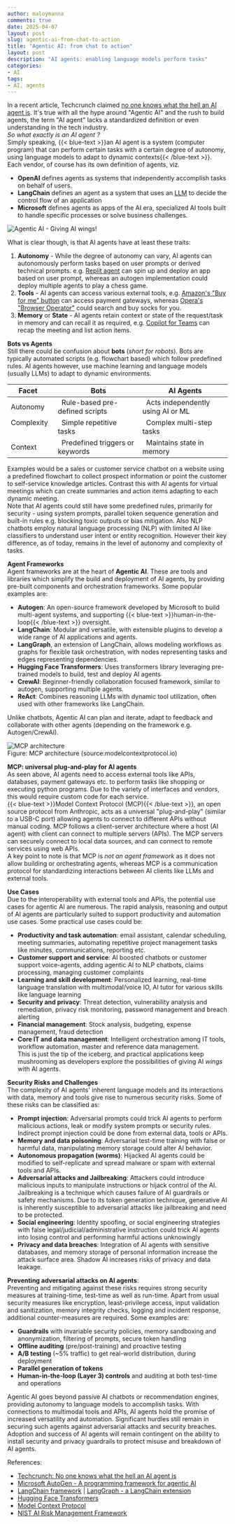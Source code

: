 ```yaml
---
author: maloymanna
comments: true
date: 2025-04-07
layout: post
slug: agentic-ai-from-chat-to-action
title: "Agentic AI: from chat to action"
layout: post
description: "AI agents: enabling language models perform tasks"
categories:
- AI
tags:
- AI, agents
---
```


In a recent article, Techcrunch claimed [no one knows what the hell an AI agent is](https://techcrunch.com/2025/03/14/no-one-knows-what-the-hell-an-ai-agent-is/). It's true with all the hype around "Agentic AI" and the rush to build agents, the term "AI agent" lacks a standardized definition or even understanding in the tech industry.  
*So what exactly is an AI agent ?*  
Simply speaking,  {{< blue-text >}}an AI agent is a system (computer program) that can perform certain tasks with a certain degree of autonomy, using language models to adapt to dynamic contexts{{< /blue-text >}}. Each vendor, of course has its own definition of agents, viz.
- **OpenAI** defines agents as systems that independently accomplish tasks on behalf of users.
- **LangChain** defines an agent as a system that uses an [LLM](https://maloymanna.fr.eu.org/2025/01/19/ai-is-all-you-need/) to decide the control flow of an application
- **Microsoft** defines agents as apps of the AI era, specialized AI tools built to handle specific processes or solve business challenges.  

![Agentic AI - Giving AI wings!](/images/ai-agent-wings2.png)  

What is clear though, is that AI agents have at least these traits:
1. **Autonomy** - While the degree of autonomy can vary, AI agents can autonomously perform tasks based on user prompts or derived technical prompts. e.g. [Replit agent](https://docs.replit.com/replitai/agent) can spin up and deploy an app based on user prompt, whereas an autogen implementation could deploy multiple agents to play a chess game.
2. **Tools** - AI agents can access various external tools, e.g. [Amazon's "Buy for me" button](https://www.aboutamazon.com/news/retail/amazon-shopping-app-buy-for-me-brands) can access payment gateways, whereas [Opera's "Browser Operator"](https://blogs.opera.com/news/2025/03/opera-browser-operator-ai-agentics/) could search and buy socks for you.
3. **Memory** or **State** - AI agents retain context or state of the request/task in memory and can recall it as required, e.g. [Copilot for Teams](https://support.microsoft.com/en-us/office/use-copilot-in-microsoft-teams-chat-and-channels-cccccca2-9dc8-49a9-ab76-b1a8ee21486c) can recap the meeting and list action items.  

**Bots vs Agents**  
Still there could be confusion about **bots** (*short for robots*). Bots are typically automated scripts (e.g. flowchart based) which follow predefined rules. AI agents however, use machine learning and language models (usually LLMs) to adapt to dynamic environments.  

| Facet      &nbsp;&nbsp;| &nbsp;&nbsp;Bots                            | &nbsp;&nbsp;AI Agents                                     |
|------------------------|---------------------------------------------|-----------------------------------------------------------|
| Autonomy   &nbsp;&nbsp;| &nbsp;&nbsp;Rule-based pre-defined scripts  &nbsp;&nbsp;| &nbsp;&nbsp;Acts independently using AI or ML |
| Complexity &nbsp;&nbsp;| &nbsp;&nbsp;Simple repetitive tasks         &nbsp;&nbsp;| &nbsp;&nbsp;Complex multi-step tasks          |
| Context    &nbsp;&nbsp;| &nbsp;&nbsp;Predefined triggers or keywords &nbsp;&nbsp;| &nbsp;&nbsp;Maintains state in memory         |

Examples would be a sales or customer service chatbot on a website using a predefined flowchart to collect prospect information or point the customer to self-service knowledge articles. Contrast this with AI agents for virtual meetings which can create summaries and action items adapting to each dynamic meeting.  
Note that AI agents could still have some predefined rules, primarily for security - using system prompts, parallel token sequence generation and built-in rules e.g. blocking toxic outputs or bias mitigation. Also NLP chatbots employ natural language processing (NLP) with limited AI like classifiers to understand user intent or entity recognition. However their key difference, as of today, remains in the level of autonomy and complexity of tasks.

**Agent Frameworks**  
Agent frameworks are at the heart of **Agentic AI**. These are tools and libraries which simplify the build and deployment of AI agents, by providing pre-built components and orchestration frameworks. Some popular examples are:
- **Autogen**: An open-source framework developed by Microsoft to build multi-agent systems, and supporting {{< blue-text >}}human-in-the-loop{{< /blue-text >}} oversight.
- **LangChain**: Modular and versatile, with extensible plugins to develop a wide range of AI applications and agents. 
- **LangGraph**, an extension of LangChain, allows modeling workflows as graphs for flexible task orchestration, with nodes representing tasks and edges representing dependencies.
- **Hugging Face Transformers**: Uses transformers library leveraging pre-trained models to build, test and deploy AI agents
- **CrewAI**: Beginner-friendly collaboration focused framework, similar to autogen, supporting multiple agents.
- **ReAct**: Combines reasoning LLMs with dynamic tool utilization, often used with other frameworks like LangChain.  

Unlike chatbots, Agentic AI can plan and iterate, adapt to feedback and collaborate with other agents (depending on the framework e.g. Autogen/CrewAI).

![MCP architecture](/images/mcp.png)  
Figure: MCP architecture (source:modelcontextprotocol.io)

**MCP: universal plug-and-play for AI agents**  
As seen above, AI agents need to access external tools like APIs, databases, payment gateways etc. to perform tasks like shopping or executing python programs. Due to the variety of interfaces and vendors, this would require custom code for each service.  
{{< blue-text >}}Model Context Protocol (MCP){{< /blue-text >}}, an open source protocol from Anthropic, acts as a universal "plug-and-play" (similar to a USB-C port) allowing agents to connect to different APIs without manual coding.
MCP follows a client-server architecture where a host (AI agent) with client can connect to multiple servers (APIs). The MCP servers can securely connect to local data sources, and can connect to remote services using web APIs.  
A key point to note is that MCP is _not an agent framework_ as it does not allow building or orchestrating agents, whereas MCP is a communication protocol for standardizing interactions between AI clients like LLMs and external tools.


**Use Cases**  
Due to the interoperability with external tools and APIs, the potential use cases for agentic AI are numerous. The rapid analysis, reasoning and output of AI agents are particularly suited to support productivity and automation use cases. Some practical use cases could be:
- **Productivity and task automation**: email assistant, calendar scheduling, meeting summaries, automating repetitive project management tasks like minutes, communications, reporting etc.  
- **Customer support and service**: AI boosted chatbots or customer support voice-agents, adding agentic AI to NLP chatbots, claims processing, managing customer complaints
- **Learning and skill development**: Personalized learning, real-time language translation with multimodal/voice IO, AI tutor for various skills like language learning 
- **Security and privacy**: Threat detection, vulnerability analysis and remediation, privacy risk monitoring, password management and breach alerting
- **Financial management**: Stock analysis, budgeting, expense management, fraud detection
- **Core IT and data management**: Intelligent orchestration among IT tools, workflow automation, master and reference data management.  
This is just the tip of the iceberg, and practical applications keep mushrooming as developers explore the possibilities of giving AI *wings* with AI agents.

**Security Risks and Challenges**  
The complexity of AI agents' inherent language models and its interactions with data, memory and tools give rise to numerous security risks. Some of these risks can be classified as:
- **Prompt injection**: Adversarial prompts could trick AI agents to perform malicious actions, leak or modify system prompts or security rules. Indirect prompt injection could be done from external data, tools or APIs.
- **Memory and data poisoning**: Adversarial test-time training with false or harmful data, manipulating memory storage could alter AI behavior.
- **Autonomous propagation (worms)**: Hijacked AI agents could be modified to self-replicate and spread malware or spam with external tools and APIs.
- **Adversarial attacks and Jailbreaking**: Attackers could introduce malicious inputs to manipulate instructions or hijack control of the AI. Jailbreaking is a technique which causes failure of AI guardrails or safety mechanisms. Due to its token generation technique, generative AI is inherently susceptible to adversarial attacks like jailbreaking and need to be protected.
- **Social engineering**: Identity spoofing, or social engineering strategies with false legal/judicial/administrative instruction could trick AI agents into losing control and performing harmful actions unknowingly
- **Privacy and data breaches**: Integration of AI agents with sensitive databases, and memory storage of personal information increase the attack surface area. Shadow AI increases risks of privacy and data leakage.  

**Preventing adversarial attacks on AI agents**:  
Preventing and mitigating against these risks requires strong security measures at training-time, test-time as well as run-time. Apart from usual security measures like encryption, least-privilege access, input validation and sanitization, memory integrity checks, logging and incident response, additional counter-measures are required.
Some examples are:
- **Guardrails** with invariable security policies, memory sandboxing and anonymization, filtering of prompts, secure token handling
- **Offline auditing** (pre/post-training) and proactive testing
- **A/B testing** (~5% traffic) to get real-world distribution, during deployment
- **Parallel generation of tokens** 
- **Human-in-the-loop (Layer 3) controls** and auditing at both test-time and operations

Agentic AI goes beyond passive AI chatbots or recommendation engines, providing autonomy to language models to accomplish tasks. With connections to multimodal tools and APIs, AI agents hold the promise of increased versatility and automation. Significant hurdles still remain in securing such agents against adversarial attacks and security breaches. Adoption and success of AI agents will remain contingent on the ability to install security and privacy guardrails to protect misuse and breakdown of AI agents.


References:
- [Techcrunch: No one knows what the hell an AI agent is](https://techcrunch.com/2025/03/14/no-one-knows-what-the-hell-an-ai-agent-is/)
- [Microsoft AutoGen - A programming framework for agentic AI](https://www.microsoft.com/en-us/research/project/autogen/)
- [LangChain framework](https://python.langchain.com/docs/introduction/) | [LangGraph - a LangChain extension](https://www.langchain.com/langgraph)
- [Hugging Face Transformers](https://huggingface.co/docs/transformers/en/index)
- [Model Context Protocol](https://modelcontextprotocol.io/introduction)
- [NIST AI Risk Management Framework](https://www.nist.gov/itl/ai-risk-management-framework)